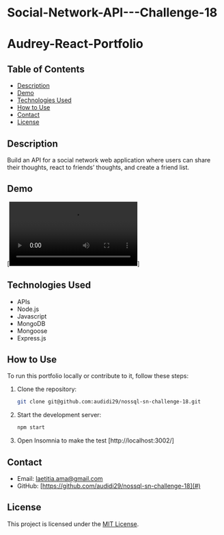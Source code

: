 # Social-Network-API---Challenge-18

# Audrey-React-Portfolio

## Table of Contents
- [Description](#description)
- [Demo](#demo)
- [Technologies Used](#technologies-used)
- [How to Use](#how-to-use)
- [Contact](#contact)
- [License](#license)

## Description

Build an API for a social network web application where users can share their thoughts, react to friends’ thoughts, and create a friend list.


## Demo

[![Watch the video](demo/Walkthrough.mp4)]


## Technologies Used

- APIs
- Node.js
- Javascript
- MongoDB
- Mongoose
- Express.js


## How to Use

To run this portfolio locally or contribute to it, follow these steps:

1. Clone the repository:

   ```bash
   git clone git@github.com:audidi29/nossql-sn-challenge-18.git

2. Start the development server:

   ```bash
   npm start
   ```

3. Open Insomnia to make the test [http://localhost:3002/] 


## Contact

- Email: laetitia.ama@gmail.com
- GitHub: [https://github.com/audidi29/nossql-sn-challenge-18](#)


## License

This project is licensed under the [MIT License](LICENSE).